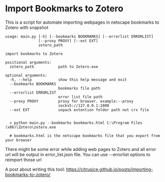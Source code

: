 # Import Bookmarks to Zotero
This is a script for automate importing webpages in netscape bookmarks to Zotero with snapshot 

```
usage: main.py [-h] [--bookmarks BOOKMARKS] [--errorlist ERRORLIST]
               [--proxy PROXY] [--ext EXT]
               zotero_path

import bookmarks to Zotero

positional arguments:
  zotero_path           path to Zotero.exe

optional arguments:
  -h, --help            show this help message and exit
  --bookmarks BOOKMARKS
                        bookmarks file path
  --errorlist ERRORLIST
                        error list file path
  --proxy PROXY         proxy for browser. example:--proxy
                        socks5://127.0.0.1:1080
  --ext EXT             unpack extention folder path not crx file


  > python main.py --bookmarks bookmarks.html C:\Program Files (x86)\Zotero\zotero.exe

  # bookmarks.html is the netscape bookmarks file that you export from your browser
  ```

There might be some error while adding web pages to Zotero and all error url will be output in error_list.json file. You can use --errorlist options to reimport those url

A post about writing this tool: https://citrusice.github.io/posts/importing-bookmarks-to-zotero/